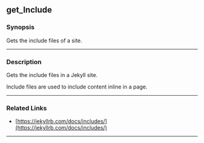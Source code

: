 get_Include
-----------

### Synopsis
Gets the include files of a site.

---

### Description

Gets the include files in a Jekyll site.

Include files are used to include content inline in a page.

---

### Related Links
* [https://jekyllrb.com/docs/includes/](https://jekyllrb.com/docs/includes/)

---
